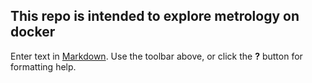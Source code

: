 ## This repo is intended to explore metrology on docker

Enter text in [Markdown](http://daringfireball.net/projects/markdown/). Use the toolbar above, or click the **?** button for formatting help.
